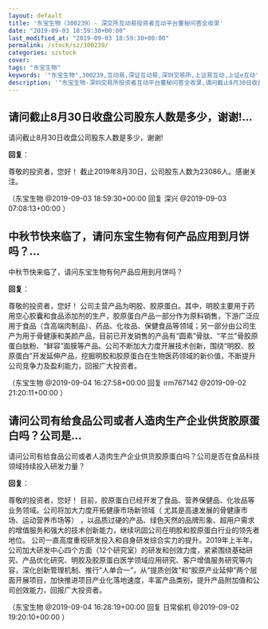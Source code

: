 ```yaml
---
layout: default
title: '东宝生物（300239）- 深交所互动易投资者互动平台董秘问答全收录'
date: "2019-09-03 18:59:30+00:00"
last_modified_at: "2019-09-03 18:59:30+00:00"
permalink: /stock/sz/300239/
categories: szstock
cover: 
tags: "东宝生物"
keywords: '"东宝生物",300239,互动易,深证互动易,深圳交易所,上证易互动,上证e互动'
description: '"东宝生物-深圳交易所投资者互动平台董秘问答全收录,请问截止8月30日收盘公司股东人数是多少，谢谢!"'
---
```


## 请问截止8月30日收盘公司股东人数是多少，谢谢!...

请问截止8月30日收盘公司股东人数是多少，谢谢!

**回复**：

尊敬的投资者，您好！
截止2019年8月30日，公司股东人数为23086人。感谢关注。 

（东宝生物  @2019-09-03 18:59:30+00:00 回复 深兴  @2019-09-03 07:08:13+00:00 ）

## 中秋节快来临了，请问东宝生物有何产品应用到月饼吗？...

中秋节快来临了，请问东宝生物有何产品应用到月饼吗？

**回复**：

尊敬的投资者，您好！
公司主营产品为明胶、胶原蛋白。其中，明胶主要用于药用空心胶囊和食品添加剂的生产，胶原蛋白产品一部分作为原料销售，下游广泛应用于食品（含高端肉制品）、药品、化妆品、保健食品等领域；另一部分由公司生产为用于骨健康和美颜产品，目前已开发销售的产品有“圆素”骨肽、“芊兰”骨胶原蛋白肽粉、“鲜容”面膜等产品。公司不断加大力度开展技术创新，围绕“明胶、胶原蛋白”开发延伸产品，挖掘明胶和胶原蛋白在生物医药领域的新价值，不断提升公司竞争力及盈利能力，回报广大投资者。 

（东宝生物  @2019-09-04 16:27:58+00:00 回复 irm767142  @2019-09-02 21:20:11+00:00 ）

## 请问公司有给食品公司或者人造肉生产企业供货胶原蛋白吗？公司是...

请问公司有给食品公司或者人造肉生产企业供货胶原蛋白吗？公司是否在食品科技领域持续投入研发力量？

**回复**：

尊敬的投资者，您好！
目前，胶原蛋白已经开发了食品、营养保健品、化妆品等业务领域。公司将加大力度开拓健康市场新领域（ 尤其是高速发展的骨健康市场、运动营养市场等） ，以品质过硬的产品、绿色天然的品牌形象、超用户需求的增值服务和强大的技术创新能力，继续巩固公司在明胶和胶原蛋白行业的领先者地位。
公司一直高度重视研发投入和自身研发综合实力的提升。2019年上半年，公司加大研发中心四个方面（12个研究室）的研发和创效力度，紧紧围绕基础研究、产品优化研究、明胶及胶原蛋白医学领域应用研究、客户增值服务研究等内容，深化创新管理机制、推行“人单合一”，从“提质创效”和“胶原产业延伸”两个层面开展项目，加快推进项目产业化落地速度，丰富产品类别，提升产品附加值和公司创效能力，回报广大投资者。 

（东宝生物  @2019-09-04 16:28:19+00:00 回复 日常偷机  @2019-09-02 19:20:10+00:00 ）

